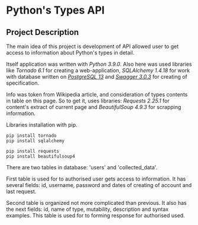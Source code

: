 # Python's Types API

## Project Description

The main idea of this project is development of API allowed user
to get access to information about Python's types in detail.

Itself application was written with *Python 3.9.0*. Also here was used
libraries like *Tornado 6.1* for creating a web-application, 
*SQLAlchemy 1.4.18* for work with database written on 
[*PostgreSQL 13*](https://www.postgresql.org/download/ 
"Download PostgreSQL") and [*Swagger 3.0.3*](https://editor.swagger.io/
"Swagger specification editor") for creating of specification.

Info was token from Wikipedia article, and consideration of types
contents in table on this page. So to get it, uses libraries:
*Requests 2.25.1* for content's extract of current page and 
*BeautifulSoup 4.9.3* for scrapping information.

Libraries installation with pip.

```
pip install tornado
pip install sqlalchemy

pip install requests
pip install beautifulsoup4
```

There are two tables in database: 'users' and 'collected_data'. 

First table is used for to authorised user gets access to information. 
It has several fields: id, username, password and dates of creating 
of account and last request.

Second table is organized not more complicated than previous. 
It also has the next fields: id, name of type, mutability, description
and syntax examples. This table is used for to forming response for 
authorised used.


